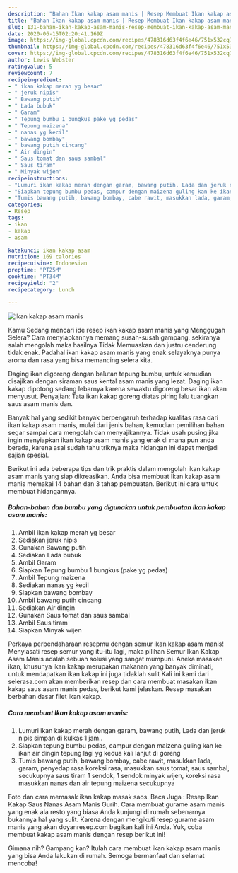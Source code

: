 ```yaml
---
description: "Bahan Ikan kakap asam manis | Resep Membuat Ikan kakap asam manis Yang Enak Banget"
title: "Bahan Ikan kakap asam manis | Resep Membuat Ikan kakap asam manis Yang Enak Banget"
slug: 131-bahan-ikan-kakap-asam-manis-resep-membuat-ikan-kakap-asam-manis-yang-enak-banget
date: 2020-06-15T02:20:41.169Z
image: https://img-global.cpcdn.com/recipes/478316d63f4f6e46/751x532cq70/ikan-kakap-asam-manis-foto-resep-utama.jpg
thumbnail: https://img-global.cpcdn.com/recipes/478316d63f4f6e46/751x532cq70/ikan-kakap-asam-manis-foto-resep-utama.jpg
cover: https://img-global.cpcdn.com/recipes/478316d63f4f6e46/751x532cq70/ikan-kakap-asam-manis-foto-resep-utama.jpg
author: Lewis Webster
ratingvalue: 5
reviewcount: 7
recipeingredient:
- " ikan kakap merah yg besar"
- " jeruk nipis"
- " Bawang putih"
- " Lada bubuk"
- " Garam"
- " Tepung bumbu 1 bungkus pake yg pedas"
- " Tepung maizena"
- " nanas yg kecil"
- " bawang bombay"
- " bawang putih cincang"
- " Air dingin"
- " Saus tomat dan saus sambal"
- " Saus tiram"
- " Minyak wijen"
recipeinstructions:
- "Lumuri ikan kakap merah dengan garam, bawang putih, Lada dan jeruk nipis simpan di kulkas 1 jam.."
- "Siapkan tepung bumbu pedas, campur dengan maizena guling kan ke ikan air dingin tepung lagi yg kedua kali lanjut di goreng"
- "Tumis bawang putih, bawang bombay, cabe rawit, masukkan lada, garam, penyedap rasa koreksi rasa, masukkan saus tomat, saus sambal, secukupnya saus tiram 1 sendok, 1 sendok minyak wijen, koreksi rasa masukkan nanas dan air tepung maizena secukupnya"
categories:
- Resep
tags:
- ikan
- kakap
- asam

katakunci: ikan kakap asam 
nutrition: 169 calories
recipecuisine: Indonesian
preptime: "PT25M"
cooktime: "PT34M"
recipeyield: "2"
recipecategory: Lunch

---
```



![Ikan kakap asam manis](https://img-global.cpcdn.com/recipes/478316d63f4f6e46/751x532cq70/ikan-kakap-asam-manis-foto-resep-utama.jpg)

Kamu Sedang mencari ide resep ikan kakap asam manis yang Menggugah Selera? Cara menyiapkannya memang susah-susah gampang. sekiranya salah mengolah maka hasilnya Tidak Memuaskan dan justru cenderung tidak enak. Padahal ikan kakap asam manis yang enak selayaknya punya aroma dan rasa yang bisa memancing selera kita.

Daging ikan digoreng dengan balutan tepung bumbu, untuk kemudian disajikan dengan siraman saus kental asam manis yang lezat. Daging ikan kakap dipotong sedang lebarnya karena sewaktu digoreng besar ikan akan menyusut. Penyajian: Tata ikan kakap goreng diatas piring lalu tuangkan saus asam manis dan.

Banyak hal yang sedikit banyak berpengaruh terhadap kualitas rasa dari ikan kakap asam manis, mulai dari jenis bahan, kemudian pemilihan bahan segar sampai cara mengolah dan menyajikannya. Tidak usah pusing jika ingin menyiapkan ikan kakap asam manis yang enak di mana pun anda berada, karena asal sudah tahu triknya maka hidangan ini dapat menjadi sajian spesial.


Berikut ini ada beberapa tips dan trik praktis dalam mengolah ikan kakap asam manis yang siap dikreasikan. Anda bisa membuat Ikan kakap asam manis memakai 14 bahan dan 3 tahap pembuatan. Berikut ini cara untuk membuat hidangannya.

<!--inarticleads1-->

##### Bahan-bahan dan bumbu yang digunakan untuk pembuatan Ikan kakap asam manis:

1. Ambil  ikan kakap merah yg besar
1. Sediakan  jeruk nipis
1. Gunakan  Bawang putih
1. Sediakan  Lada bubuk
1. Ambil  Garam
1. Siapkan  Tepung bumbu 1 bungkus (pake yg pedas)
1. Ambil  Tepung maizena
1. Sediakan  nanas yg kecil
1. Siapkan  bawang bombay
1. Ambil  bawang putih cincang
1. Sediakan  Air dingin
1. Gunakan  Saus tomat dan saus sambal
1. Ambil  Saus tiram
1. Siapkan  Minyak wijen


Perkaya perbendaharaan resepmu dengan semur ikan kakap asam manis! Menyiasati resep semur yang itu-itu lagi, maka pilihan Semur Ikan Kakap Asam Manis adalah sebuah solusi yang sangat mumpuni. Aneka masakan ikan, khusunya ikan kakap merupakan makanan yang banyak diminati, untuk mendapatkan ikan kakap ini juga tidaklah sulit Kali ini kami dari selerasa.com akan memberikan resep dan cara membuat masakan ikan kakap saus asam manis pedas, berikut kami jelaskan. Resep masakan berbahan dasar filet ikan kakap. 

<!--inarticleads2-->

##### Cara membuat Ikan kakap asam manis:

1. Lumuri ikan kakap merah dengan garam, bawang putih, Lada dan jeruk nipis simpan di kulkas 1 jam..
1. Siapkan tepung bumbu pedas, campur dengan maizena guling kan ke ikan air dingin tepung lagi yg kedua kali lanjut di goreng
1. Tumis bawang putih, bawang bombay, cabe rawit, masukkan lada, garam, penyedap rasa koreksi rasa, masukkan saus tomat, saus sambal, secukupnya saus tiram 1 sendok, 1 sendok minyak wijen, koreksi rasa masukkan nanas dan air tepung maizena secukupnya


Foto dan cara memasak ikan kakap masak saos. Baca Juga : Resep Ikan Kakap Saus Nanas Asam Manis Gurih. Cara membuat gurame asam manis yang enak ala resto yang biasa Anda kunjungi di rumah sebenarnya bukannya hal yang sulit. Karena dengan mengikuti resep gurame asam manis yang akan doyanresep.com bagikan kali ini Anda. Yuk, coba membuat kakap asam manis dengan resep berikut ini! 

Gimana nih? Gampang kan? Itulah cara membuat ikan kakap asam manis yang bisa Anda lakukan di rumah. Semoga bermanfaat dan selamat mencoba!
